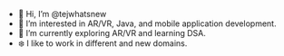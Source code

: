 - 👋 Hi, I’m @tejwhatsnew
- 👀 I’m interested in AR/VR, Java, and mobile application development.
- 🌱 I’m currently exploring AR/VR and learning DSA.
- ❄️ I like to work in different and new domains.

<!---
tejwhatsnew/tejwhatsnew is a ✨ special ✨ repository because its `README.md` (this file) appears on your GitHub profile.
You can click the Preview link to take a look at your changes.
--->
